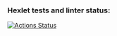 ### Hexlet tests and linter status:
[![Actions Status](https://github.com/absque96/php-project-lvl2/workflows/hexlet-check/badge.svg)](https://github.com/absque96/php-project-lvl2/actions)
